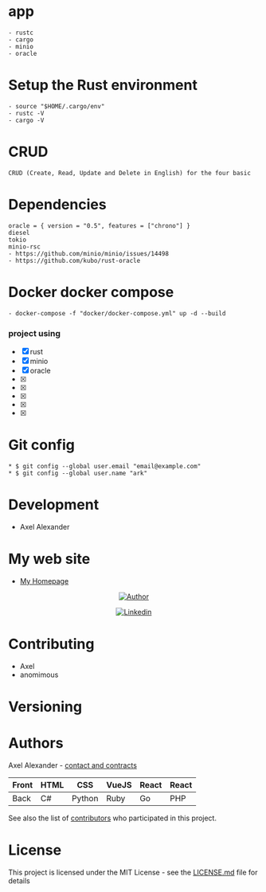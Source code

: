 # app 
    - rustc
    - cargo
    - minio
    - oracle

# Setup the Rust environment
    - source "$HOME/.cargo/env"
    - rustc -V
    - cargo -V


# CRUD

    CRUD (Create, Read, Update and Delete in English) for the four basic



# Dependencies
    oracle = { version = "0.5", features = ["chrono"] }
    diesel
    tokio
    minio-rsc
    - https://github.com/minio/minio/issues/14498
    - https://github.com/kubo/rust-oracle

# Docker docker compose
    - docker-compose -f "docker/docker-compose.yml" up -d --build



### project using

- [x] rust
- [x] minio
- [x] oracle
- [x] 
- [x] 
- [x] 
- [x] 
- [x] 


# Git config
    * $ git config --global user.email "email@example.com"
    * $ git config --global user.name "ark"

# Development

   - Axel Alexander

# My web site

- [My Homepage](https://axe-dev.herokuapp.com/)

<p align="center">
    <a href="https://github.com/axeldeveloper">
        <img title="Author" 
            src="https://img.shields.io/badge/AUTHOR-AXEL-orange.svg?style=for-the-badge&logo=github">
    </a>
</p>


<p align="center">
    <a href="https://www.linkedin.com/in/axeldeveloper/">
        <img title="Linkedin" 
        src="https://img.shields.io/badge/LINKDIN-AXEL-blue.svg?style=for-the-badge&logo=linkedin">
    </a>
</p>


# Contributing

- Axel
- anomimous


# Versioning

# Authors

 Axel Alexander  - [contact and contracts](http://axel-dev.herokuapp.com/)

  | Front | HTML | CSS    | VueJS | React | React |
  | ----- | ---- | ------ | ----- | ----- | ----- |
  | Back  | C#   | Python | Ruby  | Go    | PHP   |



See also the list of [contributors](https://github.com/your/project/contributors) who participated in this project.


# License

This project is licensed under the MIT License - see the [LICENSE.md](LICENSE.md) file for details